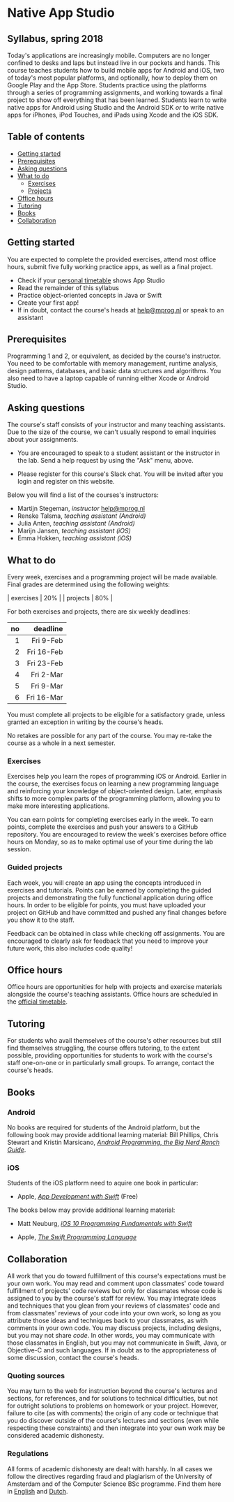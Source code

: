 # Native App Studio

## Syllabus, spring 2018

Today's applications are increasingly mobile. Computers are no longer confined
to desks and laps but instead live in our pockets and hands. This course
teaches students how to build mobile apps for Android and iOS, two of today's
most popular platforms, and optionally, how to deploy them on Google Play and
the App Store. Students practice using the platforms through a series of
programming assignments, and working towards a final project to show off
everything that has been learned. Students learn to write native apps for
Android using Studio and the Android SDK *or* to write native apps for iPhones,
iPod Touches, and iPads using Xcode and the iOS SDK.

## Table of contents

- [Getting started](#gettingstarted)
- [Prerequisites](#prerequisites)
- [Asking questions](#staff)
- [What to do](#grades)
	* [Exercises](#exercises)
	* [Projects](#projects)
- [Office hours](#officehours)
- [Tutoring](#tutoring)
- [Books](#books)
- [Collaboration](#collaboration)


<a name="gettingstarted"></a>

## Getting started 

You are expected to complete the provided exercises, attend most office hours, submit five fully working practice apps, as well as a final project.

- Check if your [personal timetable](https://datanose.nl/) shows App Studio
- Read the remainder of this syllabus
- Practice object-oriented concepts in Java or Swift
- Create your first app!
- If in doubt, contact the course's heads at <help@mprog.nl> or speak to an assistant

<a name="prerequisites"></a>

## Prerequisites 

Programming 1 and 2, or equivalent, as decided by the course's instructor. You need to be
comfortable with memory management, runtime analysis, design patterns, databases, and basic data
structures and algorithms. You also need to have a laptop capable of running either Xcode or Android
Studio.

<a name="staff"></a>

## Asking questions 

The course's staff consists of your instructor and many teaching assistants. Due to the size of the course, we can't usually respond to email inquiries about your assignments.

- You are encouraged to speak to a student assistant or the instructor in the lab. Send a help request by using the "Ask" menu, above.

- Please register for this course's Slack chat. You will be invited after you login and register on this website.

Below you will find a list of the courses's instructors:

- Martijn Stegeman, *instructor* <help@mprog.nl>
- Renske Talsma, *teaching assistant (Android)*
- Julia Anten, *teaching assistant (Android)*
- Marijn Jansen, *teaching assistant (iOS)*
- Emma Hokken, *teaching assistant (iOS)*

<a name="grades"></a>

## What to do

Every week, exercises and a programming project will be made available. Final grades are determined using the following weights:

| exercises | 20% |
| projects  | 80% |

For both exercises and projects, there are six weekly deadlines:

| no |    deadline |  
| -: | ----------: |  
|  1 | Fri   9-Feb |  
|  2 | Fri  16-Feb |  
|  3 | Fri  23-Feb |  
|  4 | Fri   2-Mar |  
|  5 | Fri   9-Mar |  
|  6 | Fri  16-Mar |  

You must complete all projects to be eligible for a satisfactory grade, unless granted an exception in writing by the course's heads.

No retakes are possible for any part of the course. You may re-take the course as a whole in a next semester.

<a name="exercises"></a>

### Exercises 

Exercises help you learn the ropes of programming iOS or Android. Earlier in the course, the exercises focus on learning a new programming language and reinforcing your knowledge of object-oriented design. Later, emphasis shifts to more complex parts of the programming platform, allowing you to make more interesting applications. 

You can earn points for completing exercises early in the week. To earn points, complete the exercises and push your answers to a GitHub repository. You are encouraged to review the week's exercises before office hours on Monday, so as to make optimal use of your time during the lab session.

<a name="projects"></a>

### Guided projects 

Each week, you will create an app using the concepts introduced in exercises and tutorials. Points can be earned by completing the guided projects and demonstrating the fully functional application during office hours. In order to be eligible for points, you must have uploaded your project on GitHub and have committed and pushed any final changes before you show it to the staff.

Feedback can be obtained in class while checking off assignments. You are encouraged to clearly ask for feedback that you need to improve your future work, this also includes code quality!

<a name="officehours"></a>

## Office hours 

Office hours are opportunities for help with projects and exercise materials alongside the course's teaching assistants. Office hours are scheduled in the [official timetable](https://datanose.nl/).

<a name="tutoring"></a>

## Tutoring 

For students who avail themselves of the course's other resources but still find themselves struggling, the course offers tutoring, to the extent possible, providing opportunities for students to work with the course's staff one-on-one or in particularly small groups. To arrange, contact the course's heads.

<a name="books"></a>

## Books 

### Android

No books are required for students of the Android platform, but the following book may provide additional learning material: Bill Phillips, Chris Stewart and Kristin Marsicano, [*Android Programming, the Big Nerd Ranch Guide*](https://www.bignerdranch.com/books/android-programming/).

### iOS

Students of the iOS platform need to aquire one book in particular:

- Apple, [*App Development with Swift*](https://itunes.apple.com/nl/book/app-development-with-swift/id1219117996?l=en&mt=11) (Free)

The books below may provide additional learning material:

- Matt Neuburg, [*iOS 10 Programming Fundamentals with Swift*](http://shop.oreilly.com/product/0636920055211.do)

- Apple, [*The Swift Programming Language*](https://itunes.apple.com/us/book/swift-programming-language/id881256329?mt=11)

<a name="collaboration"></a>

## Collaboration

All work that you do toward fulfillment of this course's expectations must be
your own work. You may read and comment upon classmates' code toward
fulfillment of projects' code reviews but only for classmates whose code is
assigned to you by the course's staff for review. You may integrate ideas and
techniques that you glean from your reviews of classmates' code and from
classmates' reviews of your code into your own work, so long as you attribute
those ideas and techniques back to your classmates, as with comments in your
own code. You may discuss projects, including designs, but you may not share
*code*. In other words, you may communicate with those classmates in English,
but you may not communicate in Swift, Java, or Objective-C and such languages.
If in doubt as to the appropriateness of some discussion, contact the course's
heads.


### Quoting sources 

You may turn to the web for instruction beyond the course's lectures and
sections, for references, and for solutions to technical difficulties, but not
for outright solutions to problems on homework or your project. However,
failure to cite (as with comments) the origin of any code or technique that you
do discover outside of the course's lectures and sections (even while
respecting these constraints) and then integrate into your own work may be
considered academic dishonesty.


### Regulations

All forms of academic dishonesty are dealt with harshly. In all cases we follow the directives
regarding fraud and plagiarism of the University of Amsterdam and of the Computer Science BSc
programme. Find them here in [English] and [Dutch].

[Dutch]: http://student.uva.nl/az/a-z-lijst/a-z-lijst/content/folder/fraude-plagiaat-en-bronvermelding/plagiaat-en-fraude.html
[English]: http://student.uva.nl/en/az/a-z/a-z/content/folder/plagiarism-and-fraud/plagiarism-and-fraud.html

